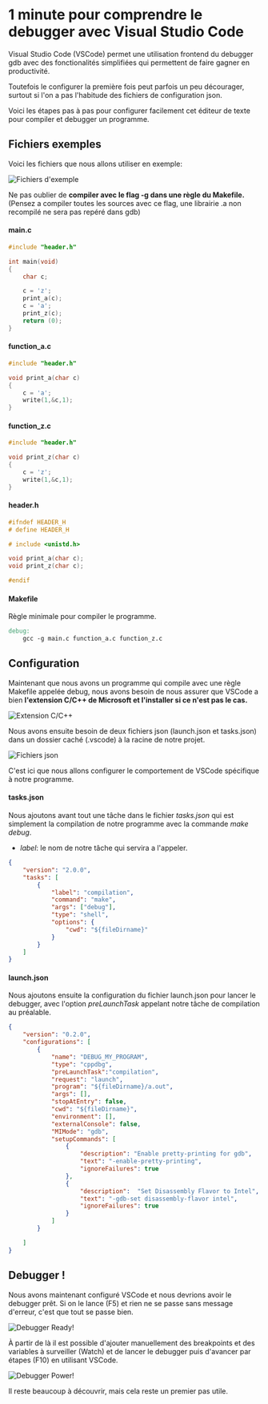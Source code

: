 # 1 minute pour comprendre le debugger avec Visual Studio Code

Visual Studio Code (VSCode) permet une utilisation frontend du debugger gdb avec des fonctionalités simplifiées qui permettent de faire gagner en productivité.

Toutefois le configurer la première fois peut parfois un peu décourager, surtout si l'on a pas l'habitude des fichiers de configuration json.

Voici les étapes pas à pas pour configurer facilement cet éditeur de texte pour compiler et debugger un programme.

## Fichiers exemples

Voici les fichiers que nous allons utiliser en exemple:

![Fichiers d'exemple](01.png "Fichiers d'exemple")

Ne pas oublier de **compiler avec le flag -g dans une règle du Makefile.** (Pensez a compiler toutes les sources avec ce flag, une librairie .a non recompilé ne sera pas repéré dans gdb)

#### main.c
```c
#include "header.h"

int main(void)
{
	char c;

	c = 'z';
	print_a(c);
	c = 'a';
	print_z(c);
	return (0);
}
```

#### function_a.c
```c
#include "header.h"

void print_a(char c)
{
	c = 'a';
	write(1,&c,1);
}

```
#### function_z.c
```c
#include "header.h"

void print_z(char c)
{
	c = 'z';
	write(1,&c,1);
}
```
#### header.h
```c
#ifndef HEADER_H
# define HEADER_H

# include <unistd.h>

void print_a(char c);
void print_z(char c);

#endif
```

#### Makefile
Règle minimale pour compiler le programme.
```makefile
debug:
	gcc -g main.c function_a.c function_z.c
```


## Configuration

Maintenant que nous avons un programme qui compile avec une règle Makefile appelée debug, nous avons besoin de nous assurer que VSCode a bien **l'extension C/C++ de Microsoft et l'installer si ce n'est pas le cas.**

![Extension C/C++](02.png "Extension C/C++")

Nous avons ensuite besoin de deux fichiers json (launch.json et tasks.json) dans un dossier caché (.vscode) à la racine de notre projet.

![Fichiers json](03.png "Fichiers json")

C'est ici que nous allons configurer le comportement de VSCode spécifique à notre programme.

#### tasks.json

Nous ajoutons avant tout une tâche dans le fichier *tasks.json* qui est simplement la compilation de notre programme avec la commande *make debug*.

* *label*: le nom de notre tâche qui servira a l'appeler.

```json
{
    "version": "2.0.0",
    "tasks": [
		{
			"label": "compilation",
			"command": "make",
            "args": ["debug"],
			"type": "shell",
			"options": {
                "cwd": "${fileDirname}"
			}
		}
	]
}
```

#### launch.json

Nous ajoutons ensuite la configuration du fichier launch.json pour lancer le debugger, avec l'option *preLaunchTask* appelant notre tâche de compilation au préalable.

```json
{
	"version": "0.2.0",
	"configurations": [
		{
			"name": "DEBUG_MY_PROGRAM",
			"type": "cppdbg",
			"preLaunchTask":"compilation",
			"request": "launch",
			"program": "${fileDirname}/a.out",
			"args": [],
			"stopAtEntry": false,
			"cwd": "${fileDirname}",
			"environment": [],
			"externalConsole": false,
			"MIMode": "gdb",
			"setupCommands": [
				{
					"description": "Enable pretty-printing for gdb",
					"text": "-enable-pretty-printing",
					"ignoreFailures": true
				},
				{
					"description":  "Set Disassembly Flavor to Intel",
					"text": "-gdb-set disassembly-flavor intel",
					"ignoreFailures": true
				}
			]
		}

	]
}
```

## Debugger !

Nous avons maintenant configuré VSCode et nous devrions avoir le debugger prêt. Si on le lance (F5) et rien ne se passe sans message d'erreur, c'est que tout se passe bien.

![Debugger Ready!](04.png "Debugger Ready!")

À partir de là il est possible d'ajouter manuellement des breakpoints et des variables à surveiller (Watch) et de lancer le debugger puis d'avancer par étapes (F10) en utilisant VSCode. 

![Debugger Power!](05.png "Debugger Power!")

Il reste beaucoup à découvrir, mais cela reste un premier pas utile.
